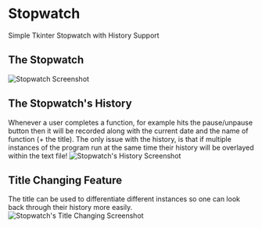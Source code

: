 # Stopwatch
Simple Tkinter Stopwatch with History Support

## The Stopwatch
![Stopwatch Screenshot](https://user-images.githubusercontent.com/9913366/77228844-014d8700-6b82-11ea-9926-3bbf518bf972.png)

## The Stopwatch's History
Whenever a user completes a function, for example hits the pause/unpause button then it will be recorded along with the current date and the name of function (+ the title). The only issue with the history, is that if multiple instances of the program run at the same time their history will be overlayed within the text file!
![Stopwatch's History Screenshot](https://user-images.githubusercontent.com/9913366/77228870-1aeece80-6b82-11ea-8f17-1431e9569d24.png)

## Title Changing Feature
The title can be used to differentiate different instances so one can look back through their history more easily.
![Stopwatch's Title Changing Screenshot](https://user-images.githubusercontent.com/9913366/77228886-38bc3380-6b82-11ea-9901-20112f1fb86d.png)
